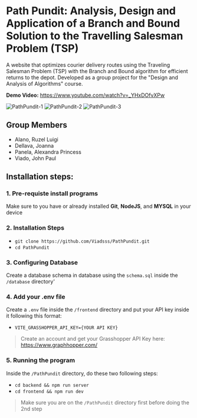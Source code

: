 # Path Pundit: Analysis, Design and Application of a Branch and Bound Solution to the Travelling Salesman Problem (TSP)
A website that optimizes courier delivery routes using the Traveling Salesman Problem (TSP) with the Branch and Bound algorithm for efficient returns to the depot. Developed as a group project for the "Design and Analysis of Algorithms" course.

**Demo Video:** https://www.youtube.com/watch?v=_YHxDOfvXPw
 
![PathPundit-1](https://github.com/user-attachments/assets/5c8363a2-528b-4219-a2fa-61427612aa05)
![PathPundit-2](https://github.com/user-attachments/assets/133b151d-b2f9-447c-9c75-3ecf8118d693)
![PathPundit-3](https://github.com/user-attachments/assets/10558aa9-7c56-4032-a39a-f95d8240c1ae)

## Group Members
- Alano, Ruzel Luigi
- Dellava, Joanna
- Panela, Alexandra Princess
- Viado, John Paul

## Installation steps:
### 1. Pre-requiste install programs
Make sure to you have or already installed **Git**, **NodeJS**, and **MYSQL** in your device

### 2. Installation Steps
- `git clone https://github.com/Viadsss/PathPundit.git`
- `cd PathPundit`

### 3. Configuring Database
Create a database schema in database using the `schema.sql` inside the `/database` directory'

### 4. Add your .env file
Create a `.env` file inside the `/frontend` directory and put your API key inside it following this format:
- `VITE_GRASSHOPPER_API_KEY={YOUR API KEY}`
> Create an account and get your Grasshopper API Key here: https://www.graphhopper.com/

### 5. Running the program
Inside the `/PathPundit` directory, do these two following steps:
- `cd backend && npm run server`
- `cd frontend && npm run dev`
> Make sure you are on the `/PathPundit` directory first before doing the 2nd step
